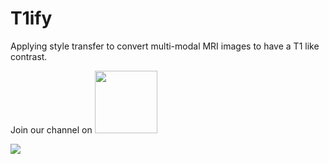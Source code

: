 # T1ify
Applying style transfer to convert multi-modal MRI images to have a T1 like contrast.

Join our channel on  <a href="https://mattermost.brainhack.org/brainhack/channels/t1ify" target="_blank"><img src="http://www.mattermost.org/wp-content/uploads/2016/03/logoHorizontal.png" width=100px /></a>

![](https://raw.githubusercontent.com/recoveringyank/T1ify/master/t1ify320.jpg)


